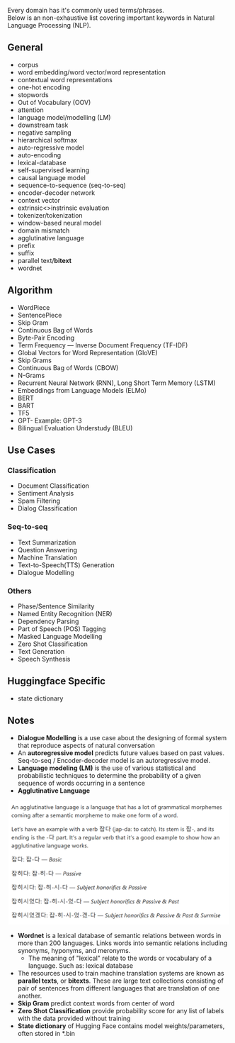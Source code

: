 Every domain has it's commonly used terms/phrases.  
Below is an non-exhaustive list covering important keywords in Natural Language Processing (NLP). 

## General
- corpus
- word embedding/word vector/word representation
- contextual word representations
- one-hot encoding
- stopwords
- Out of Vocabulary (OOV)
- attention
- language model/modelling (LM)
- downstream task
- negative sampling
- hierarchical softmax
- auto-regressive model
- auto-encoding
- lexical-database
- self-supervised learning
- causal language model
- sequence-to-sequence (seq-to-seq)
- encoder-decoder network
- context vector
- extrinsic<>instrinsic evaluation
- tokenizer/tokenization
- window-based neural model
- domain mismatch
- agglutinative language 
- prefix 
- suffix
- parallel text/**bitext**
- wordnet

## Algorithm

- WordPiece
- SentencePiece
- Skip Gram
- Continuous Bag of Words
- Byte-Pair Encoding
- Term Frequency — Inverse Document Frequency (TF-IDF)
- Global Vectors for Word Representation (GloVE)
- Skip Grams
- Continuous Bag of Words (CBOW)
- N-Grams
- Recurrent Neural Network (RNN), Long Short Term Memory (LSTM)
- Embeddings from Language Models (ELMo)
- BERT
- BART
- TF5
- GPT-<numerical value> Example: GPT-3
- Bilingual Evaluation Understudy (BLEU)
  
  
## Use Cases
  
### Classification
- Document Classification
- Sentiment Analysis
- Spam Filtering
- Dialog Classification
  
### Seq-to-seq
- Text Summarization
- Question Answering
- Machine Translation
- Text-to-Speech(TTS) Generation
- Dialogue Modelling
  
### Others
- Phase/Sentence Similarity
- Named Entity Recognition (NER)
- Dependency Parsing
- Part of Speech (POS) Tagging
- Masked Language Modelling
- Zero Shot Classification
- Text Generation  
- Speech Synthesis

  
## Huggingface Specific
- state dictionary


## Notes 
- **Dialogue Modelling** is a use case about the designing of formal system that reproduce aspects of natural conversation
- An **autoregressive model** predicts future values based on past values. Seq-to-seq / Encoder-decoder model is an autoregressive model.
- **Language modeling (LM)** is the use of various statistical and probabilistic techniques to determine the probability of a given sequence of words occurring in a sentence
- **Agglutinative Language**
<div align="center">
  <img alt="text" src="../metadata/agglutinative_language.png" width="500"><br>
</div>

- **Wordnet** is a lexical database of semantic relations between words in more than 200 languages. Links words into semantic relations including synonyms, hyponyms, and meronyms.
  - The meaning of "lexical" relate to the words or vocabulary of a language. Such as: lexical database
- The resources used to train machine translation systems are known as **parallel texts**, or **bitexts**. These are large text collections consisting of pair of sentences from different languages that are translation of one another. 
- **Skip Gram** predict context words from center of word
- **Zero Shot Classification** provide probability score for any list of labels with the data provided without training
- **State dictionary** of Hugging Face contains model weights/parameters, often stored in *.bin
